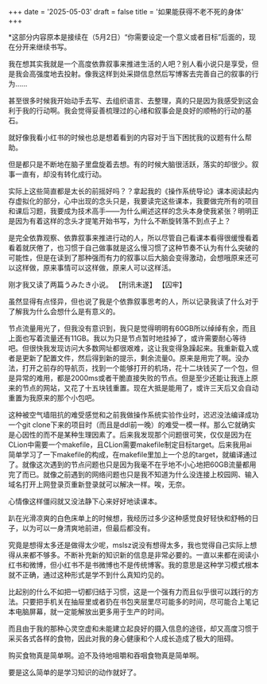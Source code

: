 +++
date = '2025-05-03'
draft = false
title = '如果能获得不老不死的身体'
+++

*这部分内容原本是接续在（5月2日）“你需要设定一个意义或者目标”后面的，现在分开来继续书写。

我在想其实我就是一个高度依靠叙事来推进生活的人吧？别人看小说只是享受，但是我会高强度地去投射。像我这样到处采撷信息然后写博客去完善自己的叙事的行为……

甚至很多时候我开始动手去写、去组织语言、去整理，真的只是因为我感受到这会利于我的行动啊。我会觉得妥善梳理过的心绪和叙事会是良好的顺畅的行动的基石。

就好像我看小红书的时候也总是想着看到的内容对于当下困扰我的议题有什么帮助。

但是都只是不断地在脑子里盘旋着去想。有的时候大脑很活跃，落实的却很少。叙事一直有，却没有转化成行动。

实际上这些简直都是太长的前摇好吗？？拿起我的《操作系统导论》课本阅读起内存虚拟化的部分，心中出现的念头只是，我要读完这些课本，我要做完所有的项目和课后习题，我要成为技术高手——为什么阐述这样的念头本身使我紧张？明明正是因为有着这样的念头才提笔开始书写，为什么不断旋转落不到点子上？

是完全依靠观察、依靠叙事来推进行动的人，所以尽管自己看课本看得很缓慢看着看着就厌倦了，也习惯于自己做事就是这么慢习惯了这种节奏不认为有什么突破的可能性，但是在读到了那种强而有力的叙事以后大脑会变得激动，会想哦原来还可以这样做，原来事情可以这样做，原来人可以这样活。

刚才我又读了两篇うみたき小说。 
【刑讯未遂】
【囚牢】

虽然显得有点怪异，但也说了我是个依靠叙事思考的人，所以记录我读了什么对于了解我为什么会想什么是有意义的。

节点流量用光了，但我没有意识到，我只是觉得明明有60GB所以绰绰有余，而且上面也写着流量还有11GB。我以为只是节点暂时地挂掉了，或许需要耐心等待吧。但很快我发现访问大多数网址都很艰难，这让我变得急躁起来。我重新载入或者是更新了配置文件，然后得到新的提示，剩余流量0。原来是用完了啊。没办法，打开之前存的导航页，找到一个能够打开的机场，花十二块钱买了一个包，但是异常的难用，都是2000ms或者干脆直接失败的节点。但是至少还能让我连上原来的节点的网站，又花了十五块钱重置。现在大抵是能用了，或许三天后又会自动重置为我原来的那个小包吧。

这种被空气墙阻抗的难受感觉和之前我做操作系统实验作业时，迟迟没法编译成功一个git clone下来的项目时（而且是ddl前一晚）的难受一模一样。那么它就确实是心因性的而不是某种生理因素了。后来我发现那个问题很可笑，仅仅是因为在CLion中需要一个makefile，且CLion需要makefile制定目标target。后来我用ai简单学习了一下makefile的构成，在makefile里加上一个总的target，就编译通过了。就像这次遇到的节点问题也只是因为我毫不在乎地不小心地把60GB流量都用完了而已。就像之前遇到的网络问题也只是我不知道为什么没连接上校园网、输入域名打开上网登录页重新登录就可以解决一样。唉，无奈。

心情像这样僵闷就又没法静下心来好好地读课本。

趴在光滑凉爽的白色床单上的时候想，我经历过多少这种感觉良好轻快和舒畅的日子，以为可以一身清爽地前进，但最后都没有。

究竟是想得太多还是做得太少呢，mslsz说没有想得太多，我也觉得自己实际上想得从来都不够多。不断补充新的知识新的信息是非常必要的。一直以来都在阅读小红书和微博，但小红书不是书微博也不是传统博客。我的意思是这种学习模式根本就不正确，通过这种形式是学不到什么真知灼见的。

比起别的什么不如把一切都归结于习惯，这是一个强有力而且似乎很可以践行的方法。只要把手机关在抽屉里或者扔在书包夹层里尽可能多的时间，尽可能合上笔记本电脑屏幕，就一定能解放出更多用于生产的时间。

而且由于我的那种心灵空虚和未能建立起良好的摄入信息的途径，却又高度习惯于采买各式各样的食物，因此对我的身心健康和个人成长造成了极大的阻碍。

购买食物真是简单啊。迫不及待地咀嚼和吞咽食物真是简单啊。

要是这么简单的是学习知识的动作就好了。
